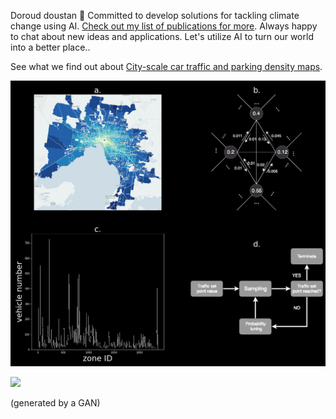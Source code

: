 Doroud doustan 👋 Committed to develop solutions for tackling climate change using AI. [Check out my list of publications for more](https://scholar.google.com/citations?user=bC7mSGUAAAAJ&hl). Always happy to chat about new ideas and applications. Let's utilize AI to turn our world into a better place..


See what we find out about [City-scale car traffic and parking density maps](https://www.nature.com/articles/s41597-019-0159-6).


<img src="/MethodFigure.png" />



![](https://github.com/ArsamAryandoust/ArsamAryandoust/blob/master/rollover.gif)

(generated by a GAN)

